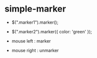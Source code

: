 # simple-marker

- $(".marker1").marker();
- $(".marker2").marker({ color: 'green' });

- mouse left : marker
- mouse right : unmarker

